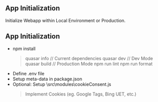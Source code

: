 ## App Initialization
Initialize Webapp within Local Environment or Production.

## App Initialization
 - npm install
    > quasar info         // Current dependencies
    > quasar dev          // Dev Mode
    > quasar build        // Production Mode
    > npm run lint
    > npm run format
 - Define .env file
 - Setup meta-data in package.json
 - Optional: Setup \src\modules\cookieConsent.js
    > Implement Cookies (eg. Google Tags, Bing UET, etc.)